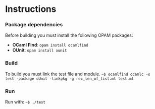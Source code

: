 # Instructions
### Package dependencies
Before building you must install the following OPAM packages:
- **OCaml Find**: `opam install ocamlfind`
- **OUnit**: `opam install ounit` 
### Build
To build you must link the test file and module.
```~$ ocamlfind ocamlc -o test -package oUnit -linkpkg -g rec_len_of_list.ml test.ml```
### Run
Run with: 
```~$ ./test```